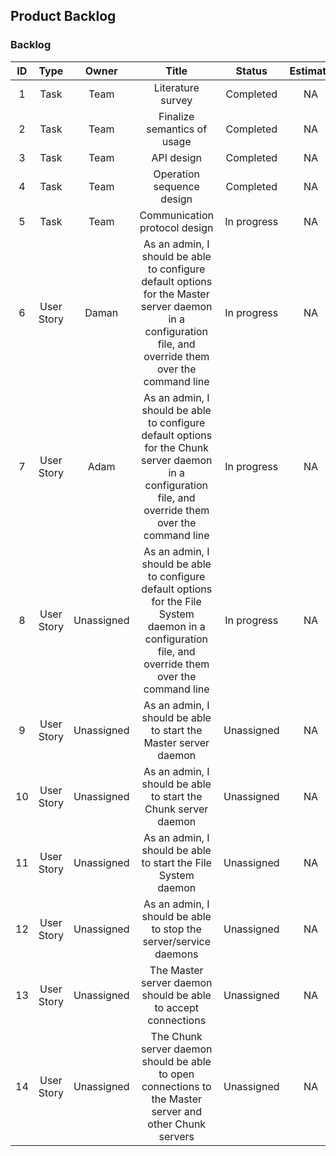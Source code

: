 ## Product Backlog

### Backlog

|  ID  | Type | Owner | Title | Status | Estimate |
| :--: | :--: | :---: | :---: | :----: | :------: |
| 1 | Task       | Team       | Literature survey           | Completed | NA |
| 2 | Task       | Team       | Finalize semantics of usage | Completed | NA |
| 3 | Task       | Team       | API design                  | Completed | NA |
| 4 | Task       | Team       | Operation sequence design   | Completed | NA |
| 5 | Task       | Team       | Communication protocol design | In progress | NA |
| 6 | User Story | Daman      | As an admin, I should be able to configure default options for the Master server daemon in a configuration file, and override them over the command line | In progress | NA |
| 7 | User Story | Adam | As an admin, I should be able to configure default options for the Chunk server daemon in a configuration file, and override them over the command line | In progress | NA |
| 8 | User Story | Unassigned | As an admin, I should be able to configure default options for the File System daemon in a configuration file, and override them over the command line | In progress | NA |
| 9 | User Story | Unassigned | As an admin, I should be able to start the Master server daemon | Unassigned | NA |
| 10 | User Story | Unassigned | As an admin, I should be able to start the Chunk server daemon | Unassigned | NA |
| 11 | User Story | Unassigned | As an admin, I should be able to start the File System daemon | Unassigned | NA |
| 12 | User Story | Unassigned | As an admin, I should be able to stop the server/service daemons | Unassigned | NA |
| 13 | User Story | Unassigned | The Master server daemon should be able to accept connections | Unassigned | NA |
| 14 | User Story | Unassigned | The Chunk server daemon should be able to open connections to the Master server and other Chunk servers | Unassigned | NA |
